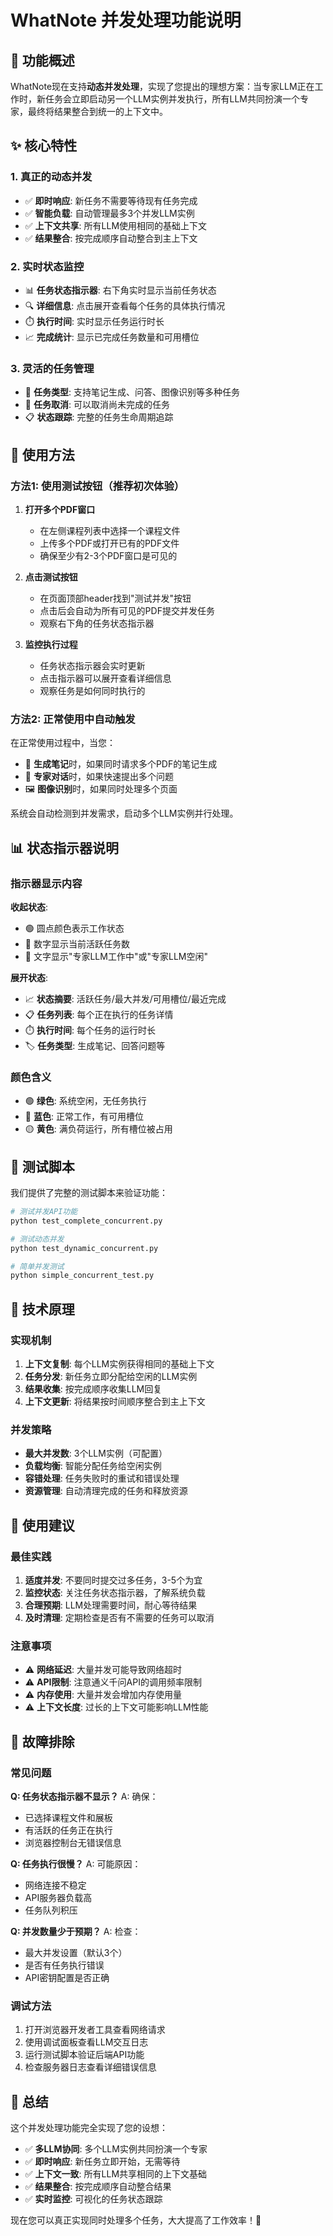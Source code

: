 # WhatNote 并发处理功能说明

## 🚀 功能概述

WhatNote现在支持**动态并发处理**，实现了您提出的理想方案：当专家LLM正在工作时，新任务会立即启动另一个LLM实例并发执行，所有LLM共同扮演一个专家，最终将结果整合到统一的上下文中。

## ✨ 核心特性

### 1. **真正的动态并发**
- ✅ **即时响应**: 新任务不需要等待现有任务完成
- ✅ **智能负载**: 自动管理最多3个并发LLM实例
- ✅ **上下文共享**: 所有LLM使用相同的基础上下文
- ✅ **结果整合**: 按完成顺序自动整合到主上下文

### 2. **实时状态监控**
- 📊 **任务状态指示器**: 右下角实时显示当前任务状态
- 🔍 **详细信息**: 点击展开查看每个任务的具体执行情况
- ⏱️ **执行时间**: 实时显示任务运行时长
- 📈 **完成统计**: 显示已完成任务数量和可用槽位

### 3. **灵活的任务管理**
- 🎯 **任务类型**: 支持笔记生成、问答、图像识别等多种任务
- 🚫 **任务取消**: 可以取消尚未完成的任务
- 📋 **状态跟踪**: 完整的任务生命周期追踪

## 🎯 使用方法

### 方法1: 使用测试按钮（推荐初次体验）

1. **打开多个PDF窗口**
   - 在左侧课程列表中选择一个课程文件
   - 上传多个PDF或打开已有的PDF文件
   - 确保至少有2-3个PDF窗口是可见的

2. **点击测试按钮**
   - 在页面顶部header找到"测试并发"按钮
   - 点击后会自动为所有可见的PDF提交并发任务
   - 观察右下角的任务状态指示器

3. **监控执行过程**
   - 任务状态指示器会实时更新
   - 点击指示器可以展开查看详细信息
   - 观察任务是如何同时执行的

### 方法2: 正常使用中自动触发

在正常使用过程中，当您：
- 🔄 **生成笔记**时，如果同时请求多个PDF的笔记生成
- 💬 **专家对话**时，如果快速提出多个问题  
- 🖼️ **图像识别**时，如果同时处理多个页面

系统会自动检测到并发需求，启动多个LLM实例并行处理。

## 📊 状态指示器说明

### 指示器显示内容

**收起状态**:
- 🟢 圆点颜色表示工作状态
- 🔢 数字显示当前活跃任务数
- 📝 文字显示"专家LLM工作中"或"专家LLM空闲"

**展开状态**:
- 📈 **状态摘要**: 活跃任务/最大并发/可用槽位/最近完成
- 📋 **任务列表**: 每个正在执行的任务详情
- ⏱️ **执行时间**: 每个任务的运行时长
- 🏷️ **任务类型**: 生成笔记、回答问题等

### 颜色含义
- 🟢 **绿色**: 系统空闲，无任务执行
- 🔵 **蓝色**: 正常工作，有可用槽位
- 🟡 **黄色**: 满负荷运行，所有槽位被占用

## 🧪 测试脚本

我们提供了完整的测试脚本来验证功能：

```bash
# 测试并发API功能
python test_complete_concurrent.py

# 测试动态并发
python test_dynamic_concurrent.py

# 简单并发测试
python simple_concurrent_test.py
```

## 🔧 技术原理

### 实现机制
1. **上下文复制**: 每个LLM实例获得相同的基础上下文
2. **任务分发**: 新任务立即分配给空闲的LLM实例
3. **结果收集**: 按完成顺序收集LLM回复
4. **上下文更新**: 将结果按时间顺序整合到主上下文

### 并发策略
- **最大并发数**: 3个LLM实例（可配置）
- **负载均衡**: 智能分配任务给空闲实例
- **容错处理**: 任务失败时的重试和错误处理
- **资源管理**: 自动清理完成的任务和释放资源

## 📝 使用建议

### 最佳实践
1. **适度并发**: 不要同时提交过多任务，3-5个为宜
2. **监控状态**: 关注任务状态指示器，了解系统负载
3. **合理预期**: LLM处理需要时间，耐心等待结果
4. **及时清理**: 定期检查是否有不需要的任务可以取消

### 注意事项
- ⚠️ **网络延迟**: 大量并发可能导致网络超时
- ⚠️ **API限制**: 注意通义千问API的调用频率限制
- ⚠️ **内存使用**: 大量并发会增加内存使用量
- ⚠️ **上下文长度**: 过长的上下文可能影响LLM性能

## 🐛 故障排除

### 常见问题

**Q: 任务状态指示器不显示？**
A: 确保：
- 已选择课程文件和展板
- 有活跃的任务正在执行
- 浏览器控制台无错误信息

**Q: 任务执行很慢？**
A: 可能原因：
- 网络连接不稳定
- API服务器负载高
- 任务队列积压

**Q: 并发数量少于预期？**
A: 检查：
- 最大并发设置（默认3个）
- 是否有任务执行错误
- API密钥配置是否正确

### 调试方法
1. 打开浏览器开发者工具查看网络请求
2. 使用调试面板查看LLM交互日志
3. 运行测试脚本验证后端API功能
4. 检查服务器日志查看详细错误信息

## 🎉 总结

这个并发处理功能完全实现了您的设想：
- ✅ **多LLM协同**: 多个LLM实例共同扮演一个专家
- ✅ **即时响应**: 新任务立即开始，无需等待
- ✅ **上下文一致**: 所有LLM共享相同的上下文基础
- ✅ **结果整合**: 按完成顺序自动整合结果
- ✅ **实时监控**: 可视化的任务状态跟踪

现在您可以真正实现同时处理多个任务，大大提高了工作效率！🚀 